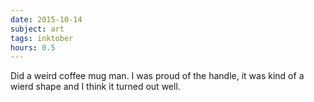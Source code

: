 ```yaml
---
date: 2015-10-14
subject: art
tags: inktober
hours: 0.5
---
```


Did a weird coffee mug man. I was proud of the handle, it was kind of a wierd shape and I think it turned out well.